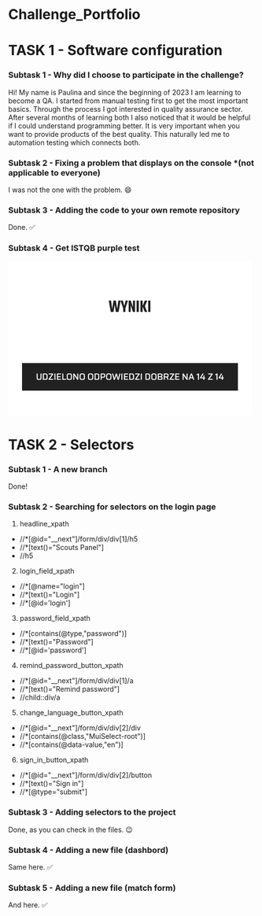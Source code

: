 # Challenge_Portfolio

# TASK 1 - Software configuration

### Subtask 1 - Why did I choose to participate in the challenge?
Hi! My name is Paulina and since the beginning of 2023 I am learning to become a QA. I started from manual testing first to get the most important basics. Through the process I got interested in quality assurance sector. After several months of learning both I also noticed that it would be helpful if I could understand programming better. It is very important when you want to provide products of the best quality. This naturally led me to automation testing which connects both.

### Subtask 2 - Fixing a problem that displays on the console *(not applicable to everyone)
I was not the one with the problem. :smile:

### Subtask 3 - Adding the code to your own remote repository
Done. :white_check_mark:

### Subtask 4 - Get ISTQB purple test
![image](https://github.com/PaulaRybicka0114/automation_challenge_portfolio/blob/main/Purple%20test%20score.png?raw=true)

# TASK 2 - Selectors

### Subtask 1 - A new branch
Done!

### Subtask 2 - Searching for selectors on the login page
1. headline_xpath
* //*[@id="__next"]/form/div/div[1]/h5
* //*[text()="Scouts Panel"]
* //h5
2. login_field_xpath
* //*[@name="login"]
* //*[text()="Login"]
* //*[@id='login']
3. password_field_xpath
* //*[contains(@type,"password")]
* //*[text()="Password"]
* //*[@id='password']
4. remind_password_button_xpath
* //*[@id="__next"]/form/div/div[1]/a
* //*[text()="Remind password"]
* //child::div/a
5. change_language_button_xpath
* //*[@id="__next"]/form/div/div[2]/div
* //*[contains(@class,"MuiSelect-root")]
* //*[contains(@data-value,"en")]
6. sign_in_button_xpath
* //*[@id="__next"]/form/div/div[2]/button
* //*[text()="Sign in"]
* //*[@type="submit"]

### Subtask 3 - Adding selectors to the project
Done, as you can check in the files. :wink:

### Subtask 4 - Adding a new file (dashbord)
Same here. :white_check_mark:

### Subtask 5 - Adding a new file (match form)
And here. :white_check_mark:
